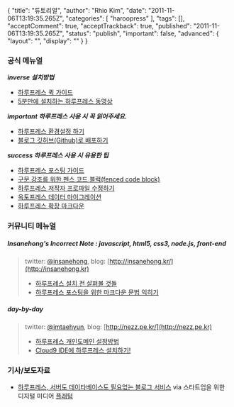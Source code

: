{
    "title": "튜토리얼",
    "author": "Rhio Kim",
    "date": "2011-11-06T13:19:35.265Z",
    "categories": [
        "haroopress"
    ],
    "tags": [],
    "acceptComment": true,
    "acceptTrackback": true,
    "published": "2011-11-06T13:19:35.265Z",
    "status": "publish",
    "important": false,
    "advanced": {
        "layout": "",
        "display": ""
    }
}

### 공식 메뉴얼

***inverse 설치방법***

* [하루프레스 퀵 가이드](http://haroopress.com/post/haroopress-quick-guide/)
* [5분만에 설치하는 하루프레스 동영상](http://haroopress.com/post/haroopress-install-guide-movie/)

***important 하루프레스 사용 시 꼭 읽어주세요.***

* [하루프레스 환경설정 하기](http://haroopress.com/post/harupeureseu-hwangyeongseoljeong-hagi/)
* [블로그 깃허브(Github)로 배포하기](http://haroopress.com/post/haroopress-deploy-to-github/)

***success 하루프레스 사용 시 유용한 팁***

* [하루프레스 포스팅 가이드](http://haroopress.com/post/haroopress-posting-guide/)
* [구문 강조를 위한 펜스 코드 블럭(fenced code block)](http://haroopress.com/post/fenced-code-block/)
* [하루프레스 저작자 프로파일 수정하기](http://haroopress.com/post/haroopress-update-my-profile/)
* [옥토프레스 데이터 마이그레이션](http://haroopress.com/post/haroopress-migrate-from-octopress/)
* [하루프레스 확장 마크다운](http://haroopress.com/post/support-plugins/)

### 커뮤니티 메뉴얼
 
##### Insanehong's Incorrect Note : javascript, html5, css3, node.js, front-end
> twitter: [@insanehong](http://twitter.com/rhiokim), blog: [http://insanehong.kr/](http://insanehong.kr)
> 
> * [하루프레스 설치 전 살펴볼 것들](http://insanehong.kr/post/haroopress-pre/)
> * [하루프레스 포스팅을 위한 마크다운 문법 익히기](http://insanehong.kr/post/haroopress-mardown/)

##### day-by-day
> twitter: [@imtaehyun](http://twitter.com/imtaehyun), blog: [http://nezz.pe.kr/](http://nezz.pe.kr)
>
> * [하루프레스 개인도메인 설정방법](http://nezz.pe.kr/post/harupeureseu-gaeindomein-seoljeongbangbeob/)
> * [Cloud9 IDE에 하루프레스 설치하기!](http://nezz.pe.kr/post/haroopress-on-cloud-9/)

### 기사/보도자료
* [하루프레스, 서버도 데이타베이스도 필요없는 블로그 서비스](http://platum.kr/archives/3265) via 스타트업을 위한 디지털 미디어 [플래텀](http://platum.kr/)